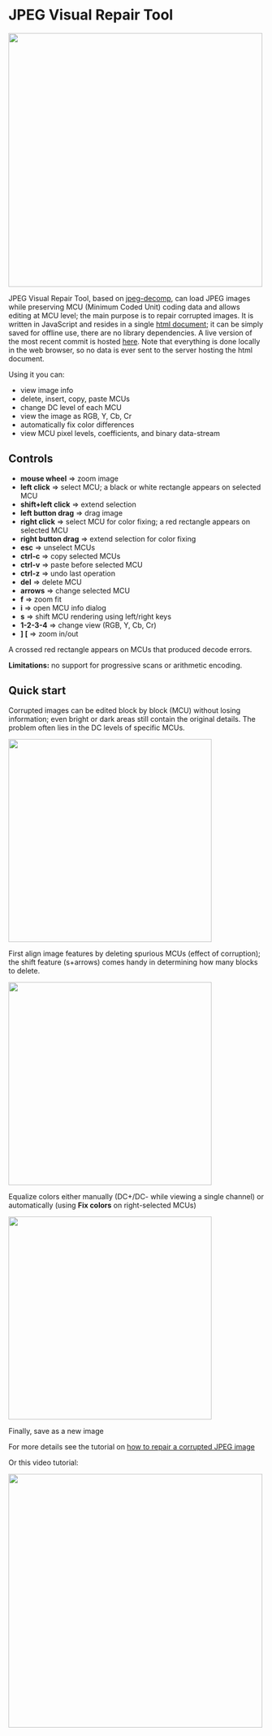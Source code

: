 # JPEG Visual Repair Tool
<img src="JVRTmain.jpg" width="500" />

JPEG Visual Repair Tool, based on [jpeg-decomp](https://github.com/albmac/jpeg-decomp), can load JPEG images while preserving MCU (Minimum Coded Unit) coding data and allows editing at MCU level; the main purpose is to repair corrupted images.
It is written in JavaScript and resides in a single [html document](JPEGVisualRepairTool.html); it can be simply saved for offline use, there are no library dependencies.
A live version of the most recent commit is hosted [here](https://crass.github.io/JPEGVisualRepairTool/JPEGVisualRepairTool.html). Note that everything is done locally in the web browser, so no data is ever sent to the server hosting the html document.

Using it you can:

- view image info
- delete, insert, copy, paste MCUs
- change DC level of each MCU
- view the image as RGB, Y, Cb, Cr
- automatically fix color differences
- view MCU pixel levels, coefficients, and binary data-stream

## Controls

- **mouse wheel** ⇒ zoom image
- **left click** ⇒ select MCU; a black or white rectangle appears on selected MCU
- **shift+left click** ⇒ extend selection
- **left button drag** ⇒ drag image
- **right click** ⇒ select MCU for color fixing; a red rectangle appears on selected MCU
- **right button drag** ⇒ extend selection for color fixing
- **esc** ⇒ unselect MCUs
- **ctrl-c** ⇒ copy selected MCUs
- **ctrl-v** ⇒ paste before selected MCU
- **ctrl-z** ⇒ undo last operation
- **del** ⇒ delete MCU
- **arrows** ⇒ change selected MCU
- **f** ⇒ zoom fit
- **i** ⇒ open MCU info dialog
- **s** ⇒ shift MCU rendering using left/right keys
- **1-2-3-4** ⇒ change view (RGB, Y, Cb, Cr)
- **] [** ⇒ zoom in/out

A crossed red rectangle appears on MCUs that produced decode errors.

**Limitations:** no support for progressive scans or arithmetic encoding.

## Quick start

Corrupted images can be edited block by block (MCU) without losing information; even bright or dark areas still contain the original details. The problem often lies in the DC levels of specific MCUs.

<img src="s1.jpg" width="400" />

First align image features by deleting spurious MCUs (effect of corruption); the shift feature (s+arrows) comes handy in determining how many blocks to delete.

<img src="s2.jpg" width="400" />

Equalize colors either manually (DC+/DC- while viewing a single channel) or automatically (using __Fix colors__ on right-selected MCUs)

<img src="s3.jpg" width="400" />

Finally, save as a new image

For more details see the tutorial on [how to repair a corrupted JPEG image](RepairingCorruptedJpeg-JVRT.pdf) 

Or this video tutorial:

[<img src="video1.jpg" width="500" />](https://www.youtube.com/watch?v=REYcgWHb33M&t=194s)
